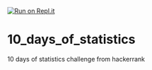 [![Run on Repl.it](https://repl.it/badge/github/DavinciB/10_days_of_statistics)](https://repl.it/github/DavinciB/10_days_of_statistics)
# 10_days_of_statistics
10 days of statistics challenge from hackerrank
